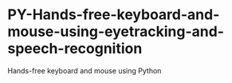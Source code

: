 # PY-Hands-free-keyboard-and-mouse-using-eyetracking-and-speech-recognition
Hands-free keyboard and mouse using Python
